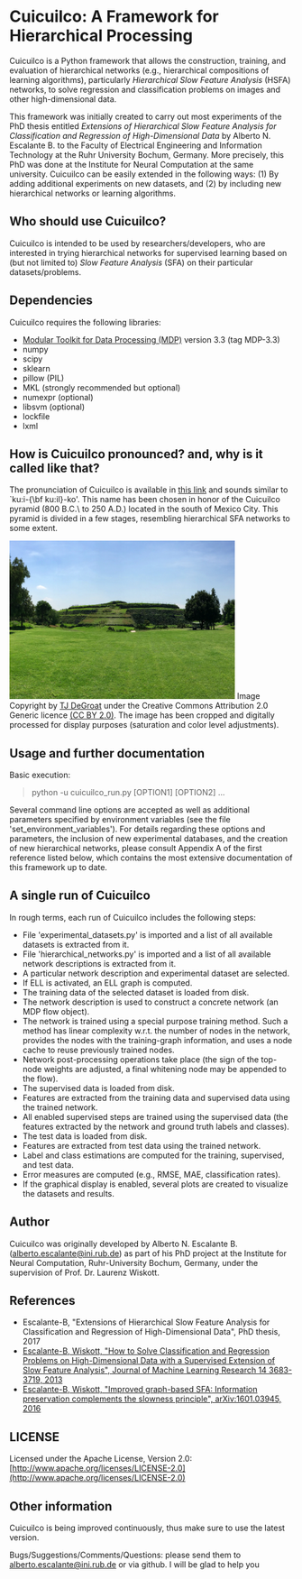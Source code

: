 # Cuicuilco: A Framework for Hierarchical Processing

Cuicuilco is a Python framework that allows the construction, training, and evaluation of hierarchical networks (e.g., hierarchical compositions of learning algorithms), particularly *Hierarchical Slow Feature Analysis* (HSFA) networks, to solve regression and classification problems on images and other high-dimensional data. 

This framework was initially created to carry out most experiments of the PhD thesis entitled *Extensions of Hierarchical Slow Feature Analysis for Classification and Regression of High-Dimensional Data* by Alberto N. Escalante B. to the Faculty of Electrical Engineering and Information Technology at the Ruhr University Bochum, Germany. More precisely, this PhD was done at the Institute for Neural Computation at the same university. 
Cuicuilco can be easily extended in the following ways: (1) By adding additional experiments on new datasets, and (2) by including new hierarchical networks or learning algorithms. 


## Who should use Cuicuilco?
Cuicuilco is intended to be used by researchers/developers, who are interested in trying hierarchical networks for supervised learning based on (but not limited to) *Slow Feature Analysis* (SFA) on their particular datasets/problems. 

## Dependencies
Cuicuilco requires the following libraries:
* [Modular Toolkit for Data Processing (MDP)](https://github.com/mdp-toolkit/mdp-toolkit) version 3.3 (tag MDP-3.3)
* numpy
* scipy
* sklearn
* pillow (PIL)
* MKL (strongly recommended but optional)
* numexpr (optional)
* libsvm (optional)
* lockfile
* lxml

## How is Cuicuilco pronounced? and, why is it called like that?
The pronunciation of Cuicuilco is available in [this link](http://es.forvo.com/word/cuicuilco/) and sounds similar to `ku:i-{\bf ku:il}-ko'.
This name has been chosen in honor of the Cuicuilco pyramid (800 B.C.\ to 250 A.D.) located in the south of Mexico City. This pyramid is divided in a few stages, resembling hierarchical SFA networks to some extent.

<img src="site_images/Cuicuilco.jpg" width="400"/> Image Copyright by [TJ DeGroat](https://www.flickr.com/photos/tjdegroat/18800899800/)  under the Creative Commons Attribution 2.0 Generic licence [(CC BY 2.0)](https://creativecommons.org/licenses/by/2.0/). The image has been cropped and digitally processed for display purposes (saturation and color level adjustments).


## Usage and further documentation
Basic execution:
  > python -u cuicuilco_run.py [OPTION1] [OPTION2] ...

Several command line options are accepted as well as additional parameters specified by environment variables (see the file 'set_environment_variables'). For details regarding these options and parameters, the inclusion of new experimental databases, and the creation of new hierarchical networks, please consult Appendix A of the first reference listed below, which contains the most extensive documentation of this framework up to date.

## A single run of Cuicuilco
In rough terms, each run of Cuicuilco includes the following steps:
* File 'experimental_datasets.py' is imported and a list of all available datasets is extracted from it.
* File 'hierarchical_networks.py' is imported and a list of all available network descriptions is extracted from it.
* A particular network description and experimental dataset are selected. 
* If ELL is activated, an ELL graph is computed.
* The training data of the selected dataset is loaded from disk. 
* The network description is used to construct a concrete network (an MDP flow object). 
* The network is trained using a special purpose training method. Such a method has linear complexity w.r.t. the number of nodes in the network, provides the nodes with the training-graph information, and uses a node cache to reuse previously trained nodes. 
* Network post-processing operations take place (the sign of the top-node weights are adjusted, a final whitening node may be appended to the flow). 
* The supervised data is loaded from disk. 
* Features are extracted from the training data and supervised data using the trained network. 
* All enabled supervised steps are trained using the supervised data (the features extracted by the network and ground truth labels and classes). 
* The test data is loaded from disk.
* Features are extracted from test data using the trained network. 
* Label and class estimations are computed for the training, supervised, and test data.
* Error measures are computed (e.g., RMSE, MAE, classification rates). 
* If the graphical display is enabled, several plots are created to visualize the datasets and results.


## Author
Cuicuilco was originally developed by Alberto N. Escalante B. (alberto.escalante@ini.rub.de) as part of his PhD project at the Institute for Neural Computation, Ruhr-University Bochum, Germany, under the supervision of Prof. Dr. Laurenz Wiskott.

## References
* Escalante-B, "Extensions of Hierarchical Slow Feature Analysis for Classification and Regression of High-Dimensional Data", PhD thesis, 2017
* [Escalante-B, Wiskott, "How to Solve Classification and Regression Problems on High-Dimensional Data with a Supervised Extension of Slow Feature Analysis", Journal of Machine Learning Research 14 3683-3719, 2013](http://www.jmlr.org/papers/volume14/escalante13a/escalante13a.pdf)
* [Escalante-B, Wiskott, "Improved graph-based SFA: Information preservation complements the slowness principle", arXiv:1601.03945, 2016](https://arxiv.org/abs/1601.03945)

## LICENSE
Licensed under the Apache License, Version 2.0: [http://www.apache.org/licenses/LICENSE-2.0](http://www.apache.org/licenses/LICENSE-2.0)

## Other information
Cuicuilco is being improved continuously, thus make sure to use the latest version.

Bugs/Suggestions/Comments/Questions: please send them to alberto.escalante@ini.rub.de or via github.
I will be glad to help you
